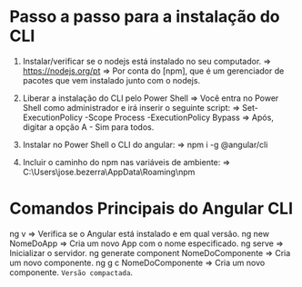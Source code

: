 # Passo a passo para a instalação do CLI

1. Instalar/verificar se o nodejs está instalado no seu computador.
=> https://nodejs.org/pt
=> Por conta do [npm], que é um gerenciador de pacotes que vem instalado junto com o nodejs.

2. Liberar a instalação do CLI pelo Power Shell
=> Você entra no Power Shell como administrador e irá inserir o seguinte script:
=> Set-ExecutionPolicy -Scope Process -ExecutionPolicy Bypass
=> Após, digitar a opção A - Sim para todos.

3. Instalar no Power Shell o CLI do angular:
=> npm i -g @angular/cli 

4. Incluir o caminho do npm nas variáveis de ambiente:
=> C:\Users\jose.bezerra\AppData\Roaming\npm

# Comandos Principais do Angular CLI
ng v => Verifica se o Angular está instalado e em qual versão.
ng new NomeDoApp => Cria um novo App com o nome especificado.
ng serve => Inicializar o servidor.
ng generate component NomeDoComponente => Cria um novo componente.
ng g c NomeDoComponente => Cria um novo componente. `Versão compactada`.

